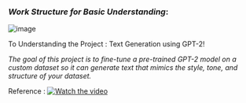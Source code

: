 ### *Work Structure for Basic Understanding*:

![image](https://github.com/user-attachments/assets/94857680-b05a-4282-9831-22418da7c4a6)

To Understanding the Project : Text Generation using GPT-2!<br>

*The goal of this project is to fine-tune a pre-trained GPT-2 model on a custom dataset so it can generate text that mimics the style, tone, and structure of your dataset.*

Reference : [![Watch the video](https://img.youtube.com/vi/dQw4w9WgXcQ/0.jpg)](https://youtu.be/TRq20jiBH1E?si=r4Ruu0yLc5I0zEHN)

